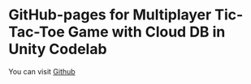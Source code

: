 # GitHub-pages for Multiplayer Tic-Tac-Toe Game with Cloud DB in Unity Codelab
You can visit [Github](https://alihan98ersoy.github.io/gh-pages-cloudDB-unity/#0)
